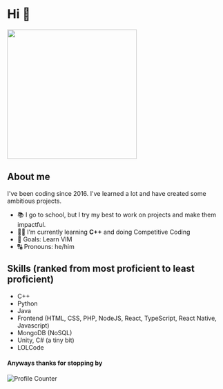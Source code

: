 # Hi 👋
<img src="https://github.com/demartini/demartini/blob/master/code.gif" width="300" height="300" />


## About me
I've been coding since 2016. I've learned a lot and have created some ambitious projects.

- 📚 I go to school, but I try my best to work on projects and make them impactful.
- 👨‍🎓 I’m currently learning **C++** and doing Competitive Coding
- 🎯 Goals: Learn VIM
- 🔠 Pronouns: he/him

## Skills (ranked from most proficient to least proficient)
- C++
- Python
- Java
- Frontend (HTML, CSS, PHP, NodeJS, React, TypeScript, React Native, Javascript)
- MongoDB (NoSQL)
- Unity, C# (a tiny bit)
- LOLCode


#### Anyways thanks for stopping by

![Profile Counter](https://komarev.com/ghpvc/?username=electricSoda&color=green)


